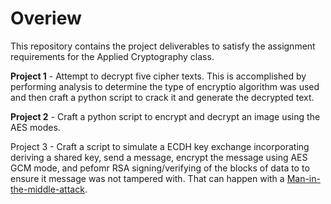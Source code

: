 # Overiew
This repository contains the project deliverables to satisfy the assignment requirements for the Applied Cryptography class.

**Project 1** - Attempt to decrypt five cipher texts.  This is accomplished by performing analysis to determine the type of encryptio algorithm was used and then craft a python script to crack it and generate the decrypted text.

**Project 2** - Craft a python script to encrypt and decrypt an image using the AES modes.

Project 3 - Craft a script to simulate a ECDH key exchange incorporating deriving a shared key, send a message, encrypt the message using AES GCM mode, and pefomr RSA signing/verifying of the blocks of data to to ensure it message was not tampered with. That can happen with a
[Man-in-the-middle-attack](https://en.wikipedia.org/wiki/Man-in-the-middle_attack). 
